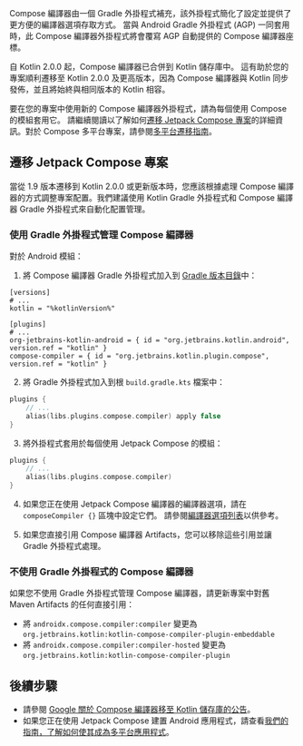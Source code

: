 [//]: # (title: Compose 編譯器遷移指南)

Compose 編譯器由一個 Gradle 外掛程式補充，該外掛程式簡化了設定並提供了更方便的編譯器選項存取方式。
當與 Android Gradle 外掛程式 (AGP) 一同套用時，此 Compose 編譯器外掛程式將會覆寫 AGP 自動提供的 Compose 編譯器座標。

自 Kotlin 2.0.0 起，Compose 編譯器已合併到 Kotlin 儲存庫中。
這有助於您的專案順利遷移至 Kotlin 2.0.0 及更高版本，因為 Compose 編譯器與 Kotlin 同步發佈，並且將始終與相同版本的 Kotlin 相容。

要在您的專案中使用新的 Compose 編譯器外掛程式，請為每個使用 Compose 的模組套用它。
請繼續閱讀以了解如何[遷移 Jetpack Compose 專案](#migrating-a-jetpack-compose-project)的詳細資訊。對於 Compose 多平台專案，請參閱[多平台遷移指南](https://www.jetbrains.com/help/kotlin-multiplatform-dev/compose-compiler.html#migrating-a-compose-multiplatform-project)。

## 遷移 Jetpack Compose 專案

當從 1.9 版本遷移到 Kotlin 2.0.0 或更新版本時，您應該根據處理 Compose 編譯器的方式調整專案配置。我們建議使用 Kotlin Gradle 外掛程式和 Compose 編譯器 Gradle 外掛程式來自動化配置管理。

### 使用 Gradle 外掛程式管理 Compose 編譯器

對於 Android 模組：

1. 將 Compose 編譯器 Gradle 外掛程式加入到 [Gradle 版本目錄](https://docs.gradle.org/current/userguide/platforms.html#sub:conventional-dependencies-toml)中：

 ```
 [versions]
 # ...
 kotlin = "%kotlinVersion%"
 
 [plugins]
 # ...
 org-jetbrains-kotlin-android = { id = "org.jetbrains.kotlin.android", version.ref = "kotlin" }
 compose-compiler = { id = "org.jetbrains.kotlin.plugin.compose", version.ref = "kotlin" }
 ```

2. 將 Gradle 外掛程式加入到根 `build.gradle.kts` 檔案中：

 ```kotlin
 plugins {
     // ...
     alias(libs.plugins.compose.compiler) apply false
 }
 ```

3. 將外掛程式套用於每個使用 Jetpack Compose 的模組：

 ```kotlin
 plugins {
     // ...
     alias(libs.plugins.compose.compiler)
 }
 ```

4. 如果您正在使用 Jetpack Compose 編譯器的編譯器選項，請在 `composeCompiler {}` 區塊中設定它們。
   請參閱[編譯器選項列表](compose-compiler-options.md)以供參考。

5. 如果您直接引用 Compose 編譯器 Artifacts，您可以移除這些引用並讓 Gradle 外掛程式處理。

### 不使用 Gradle 外掛程式的 Compose 編譯器

如果您不使用 Gradle 外掛程式管理 Compose 編譯器，請更新專案中對舊 Maven Artifacts 的任何直接引用：

* 將 `androidx.compose.compiler:compiler` 變更為 `org.jetbrains.kotlin:kotlin-compose-compiler-plugin-embeddable`
* 將 `androidx.compose.compiler:compiler-hosted` 變更為 `org.jetbrains.kotlin:kotlin-compose-compiler-plugin`

## 後續步驟

* 請參閱 [Google 關於 Compose 編譯器移至 Kotlin 儲存庫的公告](https://android-developers.googleblog.com/2024/04/jetpack-compose-compiler-moving-to-kotlin-repository.html)。
* 如果您正在使用 Jetpack Compose 建置 Android 應用程式，請查看[我們的指南，了解如何使其成為多平台應用程式](https://www.jetbrains.com/help/kotlin-multiplatform-dev/multiplatform-integrate-in-existing-app.html)。